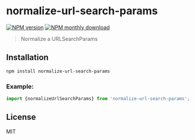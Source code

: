 # normalize-url-search-params

[![NPM version](https://img.shields.io/npm/v/normalize-url-search-params.svg)](https://www.npmjs.com/package/normalize-url-search-params)
[![NPM monthly download](https://img.shields.io/npm/dm/normalize-url-search-params.svg)](https://www.npmjs.com/package/normalize-url-search-params)

> Normalize a URLSearchParams

## Installation

```bash
npm install normalize-url-search-params
```

### Example:

```ts
import {normalizeUrlSearchParams} from 'normalize-url-search-params';
```

## License

MIT
